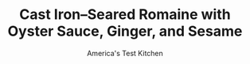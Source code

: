 ---
layout: ../../layouts/MarkdownPostLayout.astro
title: Cast Iron–Seared Romaine with Oyster Sauce, Ginger, and Sesame
author: America's Test Kitchen
pubDate: 2023-03-15
description: "In a salad rut? For a change of pace, turn up the heat."
image_url: https://res.cloudinary.com/hksqkdlah/image/upload/ar_1:1,c_fill,dpr_2.0,f_auto,fl_lossy.progressive.strip_profile,g_faces:auto,q_auto:low,w_344/SFS_SearedRomaine-18_vzfphx
tags: ["Appetizers","Vegetables","Salads"]
calories: 691
protein: 2
carbohydrates: 3
fats: 9
fiber: 2
ingredients: ["3 , scallions, white parts minced, green parts sliced thin","¼ cup, oyster sauce","1 tablespoon, grated fresh ginger","1 tablespoon, lemon juice","1 tablespoon, water","2 teaspoons, toasted sesame oil","1 , garlic clove, minced","3 (8-ounce), romaine lettuce hearts","3 tablespoons, vegetable oil","½ teaspoon, table salt","½ teaspoon, pepper","1 tablespoon, sesame seeds, toasted","1–2 , Thai chiles, stemmed and sliced thin"]
serves: 6
time: "45 minutes"
instructions: ["Whisk scallion whites, oyster sauce, ginger, lemon juice, water, sesame oil, and garlic together in small bowl; set dressing aside.","Line rimmed baking sheet with dish towel. Trim root ends from romaine hearts, leaving bases intact so that layers stay together. Cut romaine hearts in half lengthwise. Rinse thoroughly between layers to remove any dirt. Transfer romaine to prepared sheet, cut sides down, and pat dry with second dish towel.","Heat 12-inch cast-iron skillet over medium-high heat for about 10 minutes. Brush romaine evenly with vegetable oil and sprinkle with salt and pepper. Place half of romaine, cut sides down and alternating directions, in pan and cook until well browned, about 4 minutes. Flip romaine and cook until second sides are spotty brown and leaves are softened, about 1 minute. Transfer to serving platter, cut sides up. Repeat with remaining romaine.","Drizzle half of dressing over romaine. Sprinkle with sesame seeds, chile, and scallion greens. Serve, passing remaining dressing separately."]
nutrition: ["333 mg Potassium, K","51 mg Phosphorus, P","61 mg Calcium, Ca","1 mg Iron, Fe","24 mg Magnesium, Mg","351 mg Sodium, Na","9 g Total lipid (fat)","5 g Fatty acids, total monounsaturated","2 g Fatty acids, total polyunsaturated","14 mg Vitamin C, total ascorbic acid","2 g Fiber, total dietary","161 µg Folate, food","1 g Sugars, total","124 µg Vitamin K (phylloquinone)","130 g Water","6 g Carbohydrate, by difference","161 µg Folate, DFE","2 g Protein","1 mg Vitamin E (alpha-tocopherol)","498 µg Vitamin A, RAE","3 g Carbohydrates (net)","115 kcal Energy","691 calories"]
notes: "Look for tight, dense romaine hearts that are heavy for their size; larger heads can be peeled down to the correct weight. You can substitute other fresh chiles, such as jalapenos, for the Thai chile, or simply omit them if you prefer a milder dish."
---
